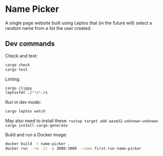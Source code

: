 # Name Picker
A single page website built using Leptos that (in the future will) select a random name from a list the user created.

## Dev commands
Check and test:
```bash
cargo check
cargo test
```

Linting:
```bash
cargo clippy
leptosfmt ./**/*.rs
```

Run in dev mode:
```bash
cargo leptos watch
```

May also need to install these:
`rustup target add wasm32-unknown-unknown`
`cargo install cargo-generate`

Build and run a Docker image:
```bash
docker build -t name-picker .
docker run --rm -it -p 3000:3000 --name first-run name-picker
```
